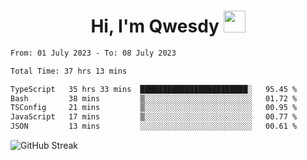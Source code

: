 
<h1 align="center"><b>Hi, I'm Qwesdy </b><img src="https://media.giphy.com/media/hvRJCLFzcasrR4ia7z/giphy.gif" width="35"></h1>



<!--
**Qwesdy/qwesdy** is a ✨ _special_ ✨ repository because its `README.md` (this file) appears on your GitHub profile.

Here are some ideas to get you started:

- 🔭 I’m currently working on ...
- 🌱 I’m currently learning ...
- 👯 I’m looking to collaborate on ...
- 🤔 I’m looking for help with ...
- 💬 Ask me about ...
- 📫 How to reach me: ...
- 😄 Pronouns: ...
- ⚡ Fun fact: ...

-------
-->


<!--START_SECTION:waka-->

```txt
From: 01 July 2023 - To: 08 July 2023

Total Time: 37 hrs 13 mins

TypeScript   35 hrs 33 mins  ████████████████████████░   95.45 %
Bash         38 mins         ▒░░░░░░░░░░░░░░░░░░░░░░░░   01.72 %
TSConfig     21 mins         ▒░░░░░░░░░░░░░░░░░░░░░░░░   00.95 %
JavaScript   17 mins         ▒░░░░░░░░░░░░░░░░░░░░░░░░   00.77 %
JSON         13 mins         ░░░░░░░░░░░░░░░░░░░░░░░░░   00.61 %
```

<!--END_SECTION:waka-->

![GitHub Streak](https://streak-stats.demolab.com?user=Qwesdy&theme=dark&hide_border=true)

